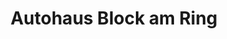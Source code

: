 ---
title: "Autohaus Block am Ring"
url: /wolfenbuettel/autohaus-block-am-ring/
shop: Autowerkstatt
---